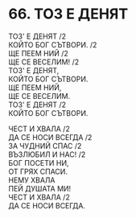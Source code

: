 # 66. ТОЗ Е ДЕНЯТ  
  
ТОЗ' Е ДЕНЯТ /2  
КОЙТО БОГ СЪТВОРИ. /2  
ЩЕ ПЕЕМ НИЙ /2  
ЩЕ СЕ ВЕСЕЛИМ! /2  
ТОЗ' Е ДЕНЯТ,  
КОЙТО БОГ СЪТВОРИ.  
ЩЕ ПЕЕМ НИЙ,  
ЩЕ СЕ ВЕСЕЛИМ.  
ТОЗ' Е ДЕНЯТ /2  
КОЙТО БОГ СЪТВОРИ.  
  
ЧЕСТ И ХВАЛА /2  
ДА СЕ НОСИ ВСЕГДА /2  
ЗА ЧУДНИЙ СПАС /2  
ВЪЗЛЮБИЛ И НАС! /2  
БОГ ПОСЕТИ НИ,  
ОТ ГРЯХ СПАСИ.  
НЕМУ ХВАЛА  
ПЕЙ ДУШАТА МИ!  
ЧЕСТ И ХВАЛА /2  
ДА СЕ НОСИ ВСЕГДА.  


<DownloadsButton pdf="/pdf/66-toz-e-denqt.pdf" />

<DownloadChordsButton pdf="/chords/66-toz-e-denqt_AKORD.pdf"/>
